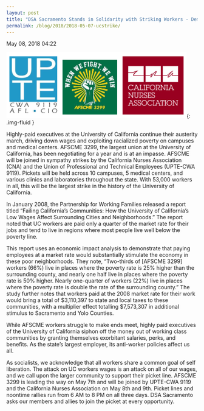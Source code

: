 ```yaml
---
layout: post
title: "DSA Sacramento Stands in Solidarity with Striking Workers - Democratic Socialists of America, Sacramento"
permalink: /blog/2018/2018-05-07-ucstrike/
---
```

May 08, 2018 04:22

![](/assets/images/sacramentodsa_pages_266_attachments_original_1525754233_Screenshot_2018-05-07_at_9.36.15_PM.png){: .img-fluid }

Highly-paid executives at the University of California continue their austerity march, driving down wages and exploiting racialized poverty on campuses and medical centers. AFSCME 3299, the largest union at the University of California, has been negotiating for a year and is at an impasse. AFSCME will be joined in sympathy strikes by the California Nurses Association (CNA) and the Union of Professional and Technical Employees (UPTE-CWA 9119). Pickets will be held across 10 campuses, 5 medical centers, and various clinics and laboratories throughout the state. With 53,000 workers in all, this will be the largest strike in the history of the University of California.

In January 2008, the Partnership for Working Families released a report titled “Failing California’s Communities: How the University of California’s Low Wages Affect Surrounding Cities and Neighborhoods.” The report noted that UC workers are paid only a quarter of the market rate for their jobs and tend to live in regions where most people live well below the poverty line.  
  
This report uses an economic impact analysis to demonstrate that paying employees at a market rate would substantially stimulate the economy in these poor neighborhoods. They note, “Two-thirds of [AFSCME 3299] workers (66%) live in places where the poverty rate is 25% higher than the surrounding county, and nearly one half live in places where the poverty rate is 50% higher. Nearly one-quarter of workers (22%) live in places where the poverty rate is double the rate of the surrounding county.” The study further notes that workers paid at the 2008 market rate for their work would bring a total of $3,110,397 to state and local taxes to these communities, with a multiplier effect totalling $7,573,307 in additional stimulus to Sacramento and Yolo Counties.  
  
While AFSCME workers struggle to make ends meet, highly paid executives of the University of California siphon off the money out of working class communities by granting themselves exorbitant salaries, perks, and benefits. As the state’s largest employer, its anti-worker policies affect us all.  
  
As socialists, we acknowledge that all workers share a common goal of self liberation. The attack on UC workers wages is an attack on all of our wages, and we call upon the larger community to support their picket line. AFSCME 3299 is leading the way on May 7th and will be joined by UPTE-CWA 9119 and the California Nurses Association on May 8th and 9th. Picket lines and noontime rallies run from 6 AM to 8 PM on all three days. DSA Sacramento asks our members and allies to join the picket at every opportunity.
